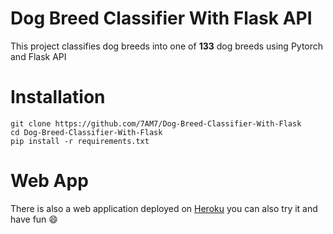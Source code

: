 # Dog Breed Classifier With Flask API
This project classifies dog breeds into one of **133** dog breeds using Pytorch and Flask API


# Installation
```
git clone https://github.com/7AM7/Dog-Breed-Classifier-With-Flask
cd Dog-Breed-Classifier-With-Flask
pip install -r requirements.txt
```

# Web App
There is also a web application deployed on [Heroku](https://dog-classification.herokuapp.com/) you can also try it and have fun :smile:
